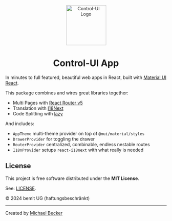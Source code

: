<p align="center">
  <a href="https://control-ui.bemit.codes" rel="noopener noreferrer" target="_blank"><img width="125" src="https://control-ui.bemit.codes/logo.svg" alt="Control-UI Logo"></a>
</p>

<h1 align="center">Control-UI App</h1>

In minutes to full featured, beautiful web apps in React, built with [Material UI React](https://material-ui.com).

This package combines and wires great libraries together:

- Multi Pages with [React Router v5](https://v5.reactrouter.com/)
- Translation with [I18Next](https://react.i18next.com/)
- Code Splitting with [lazy](https://react.dev/reference/react/lazy)

And includes:

- `AppTheme` multi-theme provider on top of `@mui/material/styles`
- `DrawerProvider` for toggling the drawer
- `RouterProvider` centralized, combinable, endless nestable routes
- `I18nProvider` setups `react-i18next` with what really is needed

## License

This project is free software distributed under the **MIT License**.

See: [LICENSE](LICENSE).

© 2024 bemit UG (haftungsbeschränkt)

***

Created by [Michael Becker](https://i-am-digital.eu)
